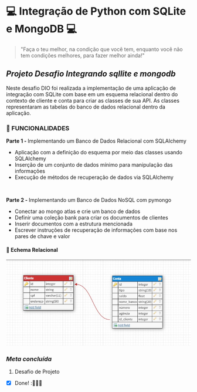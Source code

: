 # 💻 Integração de Python com SQLite e MongoDB 💻



>"Faça o teu melhor, na condição que você tem, enquanto você não tem condições melhores, para fazer melhor ainda!"
<!-- Mario Sergio Cortella  --> 

## _*Projeto Desafio Integrando sqllite e mongodb*_
Neste desafio DIO foi realizada a implementação de uma aplicação de integração com SQLite com base em um esquema relacional dentro do contexto de cliente e conta para criar as classes de sua API. As classes representaram as tabelas do banco de dados relacional dentro da aplicação.


### 🔧 FUNCIONALIDADES

 <p><strong>Parte 1 - </strong>Implementando um Banco de Dados Relacional com SQLAlchemy</p>
  <ul>
    <li>Aplicação com a definição do esquema por meio das classes usando SQLAlchemy</li>
    <li>Inserção de um conjunto de dados mínimo para manipulação das informações</li>
    <li>Execução de métodos de recuperação de dados via SQLAlchemy</li>
  </ul>

  <br>
  <p><strong>Parte 2 - </strong>Implementando um Banco de Dados NoSQL com pymongo</p>
  <ul>
    <li>Conectar ao mongo atlas e crie um banco de dados</li>
    <li>Definir uma coleção bank para criar os documentos de clientes</li>
    <li>Inserir documentos com a estrutura mencionada</li>
    <li>Escrever instruções de recuperação de informações com base nos pares de chave e valor</li>
  </ul>



#### 📌 Echema Relacional
<div align="center">
    <img src="schema.jpg" width="700">
  </div>


### _*Meta concluída*_ 
1. Desafio de Projeto 
- [X] Done! :🚀👩‍💻

[^1]: Este Projeto tem como objetivo treinar os códigos em Python e ser acrescentado ao Portfólio.
